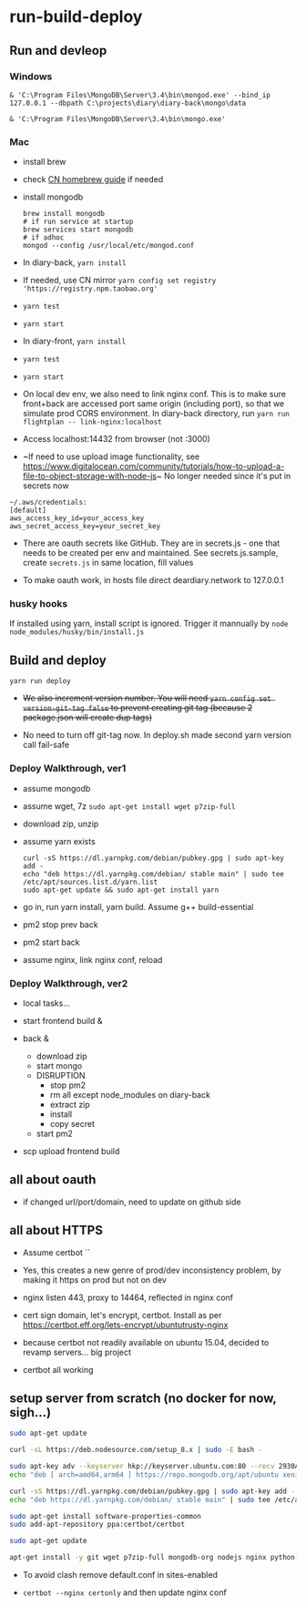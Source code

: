 # run-build-deploy

## Run and devleop

### Windows

`& 'C:\Program Files\MongoDB\Server\3.4\bin\mongod.exe' --bind_ip 127.0.0.1 --dbpath C:\projects\diary\diary-back\mongo\data`

`& 'C:\Program Files\MongoDB\Server\3.4\bin\mongo.exe'`

### Mac

- install brew

- check [CN homebrew guide](./cn-homebrew) if needed

- install mongodb
  ```
  brew install mongodb
  # if run service at startup
  brew services start mongodb
  # if adhoc
  mongod --config /usr/local/etc/mongod.conf
  ```

- In diary-back, `yarn install`

- If needed, use CN mirror
  `yarn config set registry 'https://registry.npm.taobao.org'`

- `yarn test`

- `yarn start`

- In diary-front, `yarn install`

- `yarn test`

- `yarn start`

- On local dev env, we also need to link nginx conf. This is to make sure front+back are accessed port same origin (including port), so that we simulate prod CORS environment. In diary-back directory, run `yarn run flightplan -- link-nginx:localhost`

- Access localhost:14432 from browser (not :3000)

- ~If need to use upload image functionality, see https://www.digitalocean.com/community/tutorials/how-to-upload-a-file-to-object-storage-with-node-js~ No longer needed since it's put in secrets now

```
~/.aws/credentials:
[default]
aws_access_key_id=your_access_key
aws_secret_access_key=your_secret_key
```

- There are oauth secrets like GitHub. They are in secrets.js - one that needs to be created per env and maintained. See secrets.js.sample, create `secrets.js` in same location, fill values

- To make oauth work, in hosts file direct deardiary.network to 127.0.0.1

### husky hooks

If installed using yarn, install script is ignored. Trigger it mannually by `node node_modules/husky/bin/install.js`

## Build and deploy

`yarn run deploy`

- ~~We also increment version number. You will need `yarn config set version-git-tag false` to prevent creating git tag (because 2 package.json will create dup tags)~~

- No need to turn off git-tag now. In deploy.sh made second yarn version call fail-safe

### Deploy Walkthrough, ver1

- assume mongodb

- assume wget, 7z
  `sudo apt-get install wget p7zip-full`

- download zip, unzip

- assume yarn exists
  ```
  curl -sS https://dl.yarnpkg.com/debian/pubkey.gpg | sudo apt-key add -
  echo "deb https://dl.yarnpkg.com/debian/ stable main" | sudo tee /etc/apt/sources.list.d/yarn.list
  sudo apt-get update && sudo apt-get install yarn
  ```

- go in, run yarn install, yarn build. Assume g++ build-essential

- pm2 stop prev back

- pm2 start back

- assume nginx, link nginx conf, reload

### Deploy Walkthrough, ver2

- local tasks...

- start frontend build &

- back &
  - download zip
  - start mongo
  - DISRUPTION
    - stop pm2
    - rm all except node_modules on diary-back
    - extract zip
    - install
    - copy secret
  - start pm2

- scp upload frontend build

## all about oauth

- if changed url/port/domain, need to update on github side

## all about HTTPS

- Assume certbot ``

- Yes, this creates a new genre of prod/dev inconsistency problem, by making it https on prod but not on dev

- nginx listen 443, proxy to 14464, reflected in nginx conf

- cert sign domain, let's encrypt, certbot. Install as per https://certbot.eff.org/lets-encrypt/ubuntutrusty-nginx

- because certbot not readily available on ubuntu 15.04, decided to revamp servers... big project

- certbot all working

## setup server from scratch (no docker for now, sigh...)

```bash
sudo apt-get update

curl -sL https://deb.nodesource.com/setup_8.x | sudo -E bash -

sudo apt-key adv --keyserver hkp://keyserver.ubuntu.com:80 --recv 2930ADAE8CAF5059EE73BB4B58712A2291FA4AD5
echo "deb [ arch=amd64,arm64 ] https://repo.mongodb.org/apt/ubuntu xenial/mongodb-org/3.6 multiverse" | sudo tee /etc/apt/sources.list.d/mongodb-org-3.6.list

curl -sS https://dl.yarnpkg.com/debian/pubkey.gpg | sudo apt-key add -
echo "deb https://dl.yarnpkg.com/debian/ stable main" | sudo tee /etc/apt/sources.list.d/yarn.list

sudo apt-get install software-properties-common
sudo add-apt-repository ppa:certbot/certbot

sudo apt-get update

apt-get install -y git wget p7zip-full mongodb-org nodejs nginx python-certbot-nginx yarn g++ build-essential
```

- To avoid clash remove default.conf in sites-enabled

- `certbot --nginx certonly` and then update nginx conf
